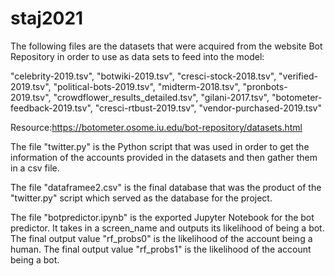 # staj2021

The following files are the datasets that were acquired from the website Bot Repository in order to use as data sets to feed into the model:

"celebrity-2019.tsv",
"botwiki-2019.tsv",
"cresci-stock-2018.tsv",
"verified-2019.tsv",
"political-bots-2019.tsv",
"midterm-2018.tsv",
"pronbots-2019.tsv",
"crowdflower_results_detailed.tsv",
"gilani-2017.tsv",
"botometer-feedback-2019.tsv",
"cresci-rtbust-2019.tsv",
"vendor-purchased-2019.tsv"

Resource:https://botometer.osome.iu.edu/bot-repository/datasets.html

The file "twitter.py" is the Python script that was used in order to get the information of the accounts provided in the datasets and then gather them in a csv file. 

The file "dataframee2.csv" is the final database that was the product of the "twitter.py" script which served as the database for the project. 

The file "botpredictor.ipynb" is the exported Jupyter Notebook for the bot predictor. It takes in a screen_name and outputs its likelihood of being a bot.
The final output value "rf_probs0" is the likelihood of the account being a human. 
The final output value "rf_probs1" is the likelihood of the account being a bot. 

